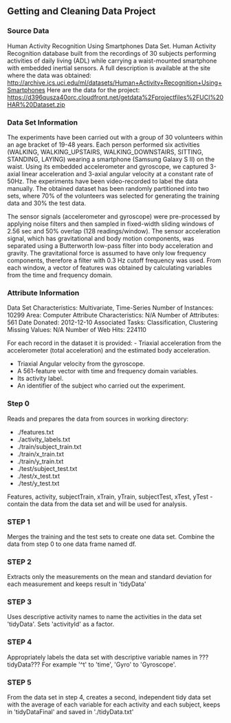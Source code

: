 ## Getting and Cleaning Data Project

### Source Data
Human Activity Recognition Using Smartphones Data Set. Human Activity Recognition database built from the recordings of 30 subjects performing activities of daily living (ADL) while carrying a waist-mounted smartphone with embedded inertial sensors. A full description is available at the site where the data was obtained: http://archive.ics.uci.edu/ml/datasets/Human+Activity+Recognition+Using+Smartphones
Here are the data for the project: 
        https://d396qusza40orc.cloudfront.net/getdata%2Fprojectfiles%2FUCI%20HAR%20Dataset.zip 

### Data Set Information
The experiments have been carried out with a group of 30 volunteers within an age bracket of 19-48 years. Each person performed six activities (WALKING, WALKING_UPSTAIRS, WALKING_DOWNSTAIRS, SITTING, STANDING, LAYING) wearing a smartphone (Samsung Galaxy S II) on the waist. Using its embedded accelerometer and gyroscope, we captured 3-axial linear acceleration and 3-axial angular velocity at a constant rate of 50Hz. The experiments have been video-recorded to label the data manually. The obtained dataset has been randomly partitioned into two sets, where 70% of the volunteers was selected for generating the training data and 30% the test data. 

The sensor signals (accelerometer and gyroscope) were pre-processed by applying noise filters and then sampled in fixed-width sliding windows of 2.56 sec and 50% overlap (128 readings/window). The sensor acceleration signal, which has gravitational and body motion components, was separated using a Butterworth low-pass filter into body acceleration and gravity. The gravitational force is assumed to have only low frequency components, therefore a filter with 0.3 Hz cutoff frequency was used. From each window, a vector of features was obtained by calculating variables from the time and frequency domain.

### Attribute Information
Data Set Characteristics:  Multivariate, Time-Series
Number of Instances: 10299
Area: Computer
Attribute Characteristics: N/A
Number of Attributes: 561
Date Donated: 2012-12-10
Associated Tasks: Classification, Clustering
Missing Values: N/A
Number of Web Hits: 224110

For each record in the dataset it is provided: 
        - Triaxial acceleration from the accelerometer (total acceleration) and the estimated body acceleration. 
- Triaxial Angular velocity from the gyroscope. 
- A 561-feature vector with time and frequency domain variables. 
- Its activity label. 
- An identifier of the subject who carried out the experiment.

### Step 0 
Reads and prepares the data from sources in working directory:
- ./features.txt
- ./activity_labels.txt
- ./train/subject_train.txt
- ./train/x_train.txt
- ./train/y_train.txt
- ./test/subject_test.txt
- ./test/x_test.txt
- ./test/y_test.txt

Features, activity, subjectTrain, xTrain, yTrain, subjectTest, xTest, yTest - contain the data from the data set and will be used for analysis.

### STEP 1 
Merges the training and the test sets to create one data set.
Combine the data from step 0 to one data frame named df.

### STEP 2 
Extracts only the measurements on the mean and standard deviation for each measurement and keeps result in 'tidyData'

### STEP 3 
Uses descriptive activity names to name the activities in the data set 'tidyData'. Sets 'activityId' as a factor.

### STEP 4 
Appropriately labels the data set with descriptive variable names in ???tidyData???
For example '^t' to 'time', 'Gyro' to 'Gyroscope'.

### STEP 5 
From the data set in step 4, creates a second, independent tidy data set with the average of each variable for each activity and each subject, keeps in 'tidyDataFinal' and saved in './tidyData.txt'

